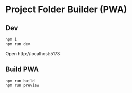 # Project Folder Builder (PWA)

## Dev
```bash
npm i
npm run dev
```

Open http://localhost:5173

## Build PWA
```bash
npm run build
npm run preview
```
